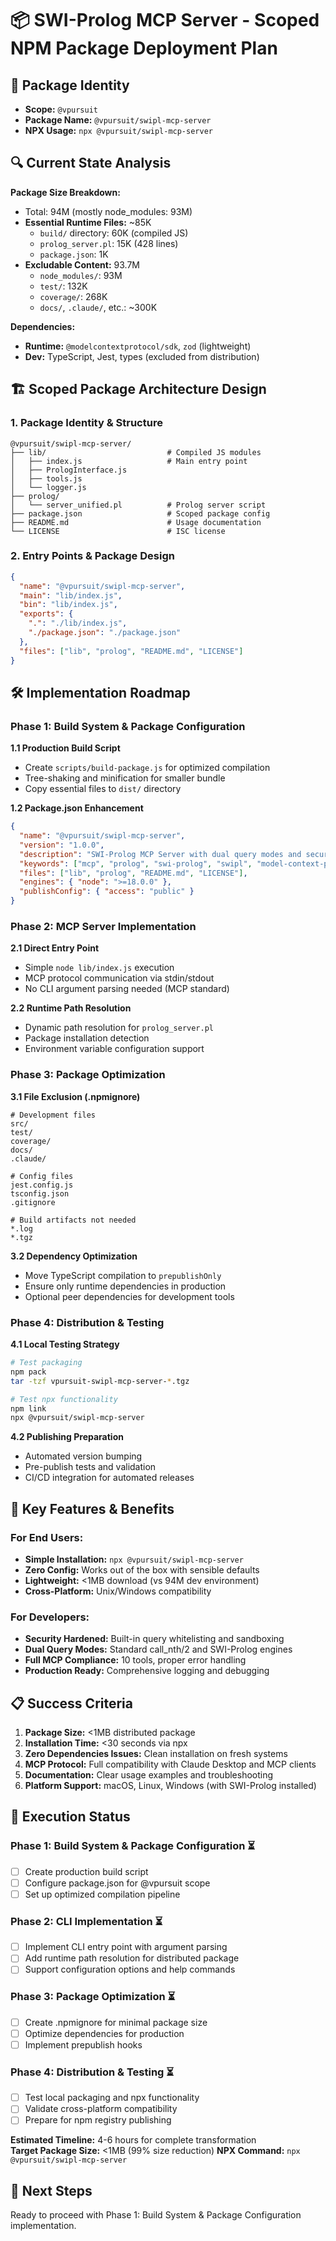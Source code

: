 # 📦 SWI-Prolog MCP Server - Scoped NPM Package Deployment Plan

## 🎯 Package Identity
- **Scope:** `@vpursuit`
- **Package Name:** `@vpursuit/swipl-mcp-server`
- **NPX Usage:** `npx @vpursuit/swipl-mcp-server`

## 🔍 Current State Analysis

**Package Size Breakdown:**
- Total: 94M (mostly node_modules: 93M)
- **Essential Runtime Files:** ~85K
  - `build/` directory: 60K (compiled JS)
  - `prolog_server.pl`: 15K (428 lines)
  - `package.json`: 1K
- **Excludable Content:** 93.7M
  - `node_modules/`: 93M
  - `test/`: 132K  
  - `coverage/`: 268K
  - `docs/`, `.claude/`, etc.: ~300K

**Dependencies:**
- **Runtime:** `@modelcontextprotocol/sdk`, `zod` (lightweight)
- **Dev:** TypeScript, Jest, types (excluded from distribution)

## 🏗️ Scoped Package Architecture Design

### 1. Package Identity & Structure
```
@vpursuit/swipl-mcp-server/
├── lib/                           # Compiled JS modules  
│   ├── index.js                   # Main entry point
│   ├── PrologInterface.js
│   ├── tools.js
│   └── logger.js
├── prolog/
│   └── server_unified.pl          # Prolog server script
├── package.json                   # Scoped package config
├── README.md                      # Usage documentation
└── LICENSE                        # ISC license
```

### 2. Entry Points & Package Design
```json
{
  "name": "@vpursuit/swipl-mcp-server",
  "main": "lib/index.js",
  "bin": "lib/index.js",
  "exports": {
    ".": "./lib/index.js",
    "./package.json": "./package.json"
  },
  "files": ["lib", "prolog", "README.md", "LICENSE"]
}
```

## 🛠️ Implementation Roadmap

### Phase 1: Build System & Package Configuration

**1.1 Production Build Script**
- Create `scripts/build-package.js` for optimized compilation
- Tree-shaking and minification for smaller bundle
- Copy essential files to `dist/` directory

**1.2 Package.json Enhancement**
```json
{
  "name": "@vpursuit/swipl-mcp-server", 
  "version": "1.0.0",
  "description": "SWI-Prolog MCP Server with dual query modes and security layer",
  "keywords": ["mcp", "prolog", "swi-prolog", "swipl", "model-context-protocol"],
  "files": ["lib", "prolog", "README.md", "LICENSE"],
  "engines": { "node": ">=18.0.0" },
  "publishConfig": { "access": "public" }
}
```

### Phase 2: MCP Server Implementation

**2.1 Direct Entry Point**
- Simple `node lib/index.js` execution
- MCP protocol communication via stdin/stdout
- No CLI argument parsing needed (MCP standard)

**2.2 Runtime Path Resolution**
- Dynamic path resolution for `prolog_server.pl`
- Package installation detection
- Environment variable configuration support

### Phase 3: Package Optimization

**3.1 File Exclusion (.npmignore)**
```
# Development files
src/
test/
coverage/
docs/
.claude/

# Config files
jest.config.js
tsconfig.json
.gitignore

# Build artifacts not needed
*.log
*.tgz
```

**3.2 Dependency Optimization**
- Move TypeScript compilation to `prepublishOnly`
- Ensure only runtime dependencies in production
- Optional peer dependencies for development tools

### Phase 4: Distribution & Testing

**4.1 Local Testing Strategy**
```bash
# Test packaging
npm pack
tar -tzf vpursuit-swipl-mcp-server-*.tgz

# Test npx functionality
npm link
npx @vpursuit/swipl-mcp-server
```

**4.2 Publishing Preparation**
- Automated version bumping
- Pre-publish tests and validation
- CI/CD integration for automated releases

## 🎯 Key Features & Benefits

### For End Users:
- **Simple Installation:** `npx @vpursuit/swipl-mcp-server`
- **Zero Config:** Works out of the box with sensible defaults
- **Lightweight:** <1MB download (vs 94M dev environment)
- **Cross-Platform:** Unix/Windows compatibility

### For Developers:
- **Security Hardened:** Built-in query whitelisting and sandboxing
- **Dual Query Modes:** Standard call_nth/2 and SWI-Prolog engines
- **Full MCP Compliance:** 10 tools, proper error handling
- **Production Ready:** Comprehensive logging and debugging

## 📋 Success Criteria

1. **Package Size:** <1MB distributed package
2. **Installation Time:** <30 seconds via npx
3. **Zero Dependencies Issues:** Clean installation on fresh systems  
4. **MCP Protocol:** Full compatibility with Claude Desktop and MCP clients
5. **Documentation:** Clear usage examples and troubleshooting
6. **Platform Support:** macOS, Linux, Windows (with SWI-Prolog installed)

## 🚀 Execution Status

### Phase 1: Build System & Package Configuration ⏳
- [ ] Create production build script
- [ ] Configure package.json for @vpursuit scope
- [ ] Set up optimized compilation pipeline

### Phase 2: CLI Implementation ⏳  
- [ ] Implement CLI entry point with argument parsing
- [ ] Add runtime path resolution for distributed package
- [ ] Support configuration options and help commands

### Phase 3: Package Optimization ⏳
- [ ] Create .npmignore for minimal package size
- [ ] Optimize dependencies for production
- [ ] Implement prepublish hooks

### Phase 4: Distribution & Testing ⏳
- [ ] Test local packaging and npx functionality
- [ ] Validate cross-platform compatibility
- [ ] Prepare for npm registry publishing

**Estimated Timeline:** 4-6 hours for complete transformation  
**Target Package Size:** <1MB (99% size reduction)
**NPX Command:** `npx @vpursuit/swipl-mcp-server`

## 🔄 Next Steps

Ready to proceed with Phase 1: Build System & Package Configuration implementation.